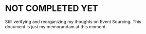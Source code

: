 # NOT COMPLETED YET

Still verifying and reorganizing my thoughts on Event Sourcing. This document is just my memorandam at this moment.
